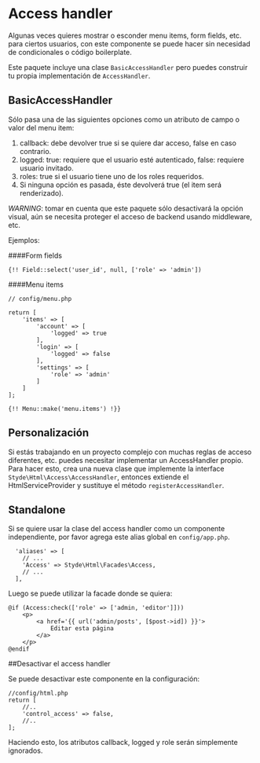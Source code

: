# Access handler

Algunas veces quieres mostrar o esconder menu items, form fields, etc. para ciertos usuarios, con este componente se puede hacer sin necesidad de condicionales o código boilerplate.

Este paquete incluye una clase `BasicAccessHandler` pero puedes construir tu propia implementación de `AccessHandler`.

## BasicAccessHandler

Sólo pasa una de las siguientes opciones como un atributo de campo o valor del menu item:

1. callback: debe devolver true si se quiere dar acceso, false en caso contrario.
2. logged: true: requiere que el usuario esté autenticado, false: requiere usuario invitado.
3. roles: true si el usuario tiene uno de los roles requeridos.
4. Si ninguna opción es pasada, éste devolverá true (el item será renderizado).

*WARNING*: tomar en cuenta que este paquete sólo desactivará la opción visual, aún se necesita proteger el acceso de backend usando middleware, etc.

Ejemplos: 

####Form fields

`{!! Field::select('user_id', null, ['role' => 'admin'])`

####Menu items

```
// config/menu.php

return [
    'items' => [
        'account' => [
            'logged' => true
        ],
        'login' => [
            'logged' => false
        ],
        'settings' => [
            'role' => 'admin'
        ]
    ]
];
```
     
`{!! Menu::make('menu.items') !}}`
     
## Personalización

Si estás trabajando en un proyecto complejo con muchas reglas de acceso diferentes, etc. puedes necesitar implementar un  AccessHandler propio. Para hacer esto, crea una nueva clase que implemente la interface `Styde\Html\Access\AccessHandler`, entonces extiende el HtmlServiceProvider y sustituye el método `registerAccessHandler`.

## Standalone

Si se quiere usar la clase del access handler como un componente independiente, por favor agrega este alias global en `config/app.php`.

```
  'aliases' => [
    // ...
    'Access' => Styde\Html\Facades\Access,
    // ...
  ],
```

Luego se puede utilizar la facade donde se quiera:

```
@if (Access:check(['role' => ['admin, 'editor']]))
    <p>
        <a href='{{ url('admin/posts', [$post->id]) }}'>
            Editar esta página
        </a>
    </p>
@endif
```

##Desactivar el access handler

Se puede desactivar este componente en la configuración:

```
//config/html.php
return [
    //..
    'control_access' => false,
    //..
];
```

Haciendo esto, los atributos callback, logged y role serán simplemente ignorados.
